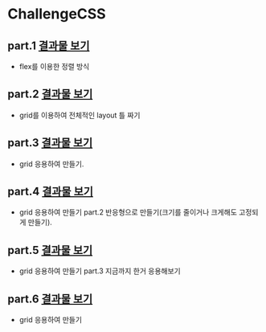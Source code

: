 # ChallengeCSS

## part.1 <a href= "https://replit.com/@lim718/ConsiderateAliceblueWatchdog">결과물 보기<a>

* flex를 이용한 정렬 방식


## part.2 <a href= "https://replit.com/@lim718/BadReligion">결과물 보기<a> 

* grid를 이용하여 전체적인 layout 틀 짜기 

## part.3 <a href= "https://replit.com/@lim718/Ostrich">결과물 보기<a> 
  
* grid 응용하여 만들기.

## part.4 <a href= "https://replit.com/@lim718/Bluprint">결과물 보기<a> 
  
* grid 응용하여 만들기 part.2 반응형으로 만들기(크기를 줄이거나 크게해도 고정되게 만들기).

## part.5 <a href= "https://replit.com/@lim718/Bluprint-1#index.html">결과물 보기<a> 
  
* grid 응용하여 만들기 part.3 지금까지 한거 응용해보기

## part.6 <a href= "https://replit.com/@lim718/Bluprint-2#style.css">결과물 보기<a> 
  
* grid 응용하여 만들기 